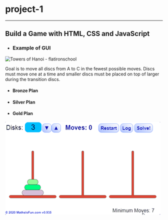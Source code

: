 # project-1  
---
## Build a Game with HTML, CSS and JavaScript  

* ### Example of GUI
![Towers of Hanoi - flatironschool](https://images.ctfassets.net/hkpf2qd2vxgx/56lxeRTnPTeYI4q3UqNnMu/5953458a408f7eb83cea26c9475e25d2/tumblr_inline_mutp1vmLcY1rtan47.jpg) 

Goal is to move all discs from A to C in the fewest possible moves.  Discs must move one at a time 
and smaller discs must be placed on top of larger during the transition discs.

* #### Bronze Plan

* #### Silver Plan

* #### Gold Plan  
 ![Towers of Hanoi - animated](https://github.com/seamusm02/project-1/blob/master/resource/animated_tower_of_hanoi.gif)

